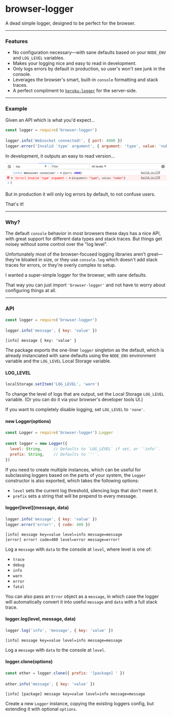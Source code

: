 
# browser-logger

A dead simple logger, designed to be perfect for the browser.

---

### Features

- No configuration necessary—with sane defaults based on your `NODE_ENV` and `LOG_LEVEL` variables.
- Makes your logging nice and easy to read in development.
- Only logs errors by default in production, so user's won't see junk in the console.
- Leverages the browser's smart, built-in `console` formatting and stack traces.
- A perfect compliment to [`heroku-logger`](https://github.com/ianstormtaylor/heroku-logger) for the server-side.

---

### Example

Given an API which is what you'd expect...

```js
const logger = require('browser-logger')

logger.info('Websocket connected!', { port: 4000 })
logger.error('Invalid `type` argument', { argument: 'type', value: 'nuber' })
```

In development, it outputs an easy to read version...

![](./docs/screenshot.png)

But in production it will only log errors by default, to not confuse users.

That's it!

---

### Why?

The default `console` behavior in most browsers these days has a nice API, with great support for different data types and stack traces. But things get noisey without some control over the "log level".

Unfortunately most of the browser-focused logging libraries aren't great—they're bloated in size, or they use `console.log` which doesn't add stack traces for errors, or they're overly complex to setup.

I wanted a super-simple logger for the browser, with sane defaults.

That way you can just import `'browser-logger'` and not have to worry about configuring things at all.

---

### API

```js
const logger = require('browser-logger')

logger.info('message', { key: 'value' })
```
```
[info] message { key: 'value' }
```

The package exports the one-liner `logger` singleton as the default, which is already instanciated with sane defaults using the `NODE_ENV` environment variable and the `LOG_LEVEL` Local Storage variable.

#### LOG_LEVEL

```js
localStorage.setItem('LOG_LEVEL', 'warn')
```

To change the level of logs that are output, set the Local Storage `LOG_LEVEL` variable. (Or you can do it via your browser's developer tools UI.)

If you want to completely disable logging, set `LOG_LEVEL` to `'none'`.

#### new Logger(options)

```js
const Logger = require('browser-logger').Logger

const logger = new Logger({
  level: String,     // Defaults to `LOG_LEVEL` if set, or `'info'`.
  prefix: String,    // Defaults to `''`.
})
```

If you need to create multiple instances, which can be useful for subclassing loggers based on the parts of your system, the `Logger` constructor is also exported, which takes the following options:

- `level` sets the current log threshold, silencing logs that don't meet it.
- `prefix` sets a string that will be prepend to every message.

#### logger\[level\](message, data)

```js
logger.info('message', { key: 'value' })
logger.error('error!', { code: 400 })
```
```
[info] message key=value level=info message=message
[error] error! code=400 level=error message=error!
```

Log a `message` with `data` to the console at `level`, where level is one of:

- `trace`
- `debug`
- `info`
- `warn`
- `error`
- `fatal`

You can also pass an `Error` object as a `message`, in which case the logger will automatically convert it into useful `message` and `data` with a full stack trace.

#### logger.log(level, message, data)

```js
logger.log('info', 'message', { key: 'value' })
```
```
[info] message key=value level=info message=message
```

Log a `message` with `data` to the console at `level`.

#### logger.clone(options)

```js
const other = logger.clone({ prefix: '[package] ' })

other.info('message', { key: 'value' })
```
```
[info] [package] message key=value level=info message=message
```

Create a new `Logger` instance, copying the existing loggers config, but extending it with optional `options`.
